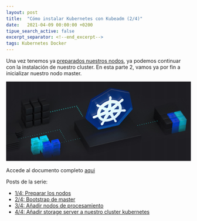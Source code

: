 ```yaml
---
layout: post
title:  "Cómo instalar Kubernetes con Kubeadm (2/4)"
date:   2021-04-09 00:00:00 +0200
tipue_search_active: false
excerpt_separator: <!--end_excerpt-->
tags: Kubernetes Docker
---
```


Una vez tenemos ya [preparados nuestros nodos](https://enriquecatala.com/2021/03/30/instalar-cluster-kubernetes-kubeadm.html), ya podemos continuar con la instalación de nuestro cluster. En esta parte 2, vamos ya por fin a inicializar nuestro nodo master.

[![kubeadm](/img/posts/kubeadm/arc.png)](https://blogvisionarios.com/e-learning/data/kubernetes-bootstrap-cluster-kubeadm/)

<!--end_excerpt-->

Accede al documento completo [aqui](https://blogvisionarios.com/e-learning/data/kubernetes-bootstrap-cluster-kubeadm/)

Posts de la serie:
- [1/4: Preparar los nodos](https://enriquecatala.com/2021/03/30/instalar-cluster-kubernetes-kubeadm.html)
- [2/4: Bootstrap de master](https://enriquecatala.com/2021/04/08/kubernetes-master-bootstap-kubeadm.html)
- [3/4: Añadir nodos de procesamiento](https://enriquecatala.com/2021/04/12/kubernetes-inicializar-nodos-procesamiento.html)
- [4/4: Añadir storage server a nuestro cluster kubernetes](https://enriquecatala.com/2021/04/26/kubernetes-a%C3%B1adir-persistencia.html)